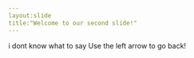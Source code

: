 ```yaml
---
layout:slide
title:"Welcome to our second slide!"
---
```

i dont know what to say
Use the left arrow to go back!
